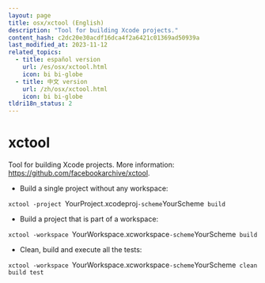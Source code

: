 ```yaml
---
layout: page
title: osx/xctool (English)
description: "Tool for building Xcode projects."
content_hash: c2dc20e30acdf16dca4f2a6421c01369ad50939a
last_modified_at: 2023-11-12
related_topics:
  - title: español version
    url: /es/osx/xctool.html
    icon: bi bi-globe
  - title: 中文 version
    url: /zh/osx/xctool.html
    icon: bi bi-globe
tldri18n_status: 2
---
```

# xctool

Tool for building Xcode projects.
More information: <https://github.com/facebookarchive/xctool>.

- Build a single project without any workspace:

`xctool -project `<span class="tldr-var badge badge-pill bg-dark-lm bg-white-dm text-white-lm text-dark-dm font-weight-bold">YourProject.xcodeproj</span>` -scheme `<span class="tldr-var badge badge-pill bg-dark-lm bg-white-dm text-white-lm text-dark-dm font-weight-bold">YourScheme</span>` build`

- Build a project that is part of a workspace:

`xctool -workspace `<span class="tldr-var badge badge-pill bg-dark-lm bg-white-dm text-white-lm text-dark-dm font-weight-bold">YourWorkspace.xcworkspace</span>` -scheme `<span class="tldr-var badge badge-pill bg-dark-lm bg-white-dm text-white-lm text-dark-dm font-weight-bold">YourScheme</span>` build`

- Clean, build and execute all the tests:

`xctool -workspace `<span class="tldr-var badge badge-pill bg-dark-lm bg-white-dm text-white-lm text-dark-dm font-weight-bold">YourWorkspace.xcworkspace</span>` -scheme `<span class="tldr-var badge badge-pill bg-dark-lm bg-white-dm text-white-lm text-dark-dm font-weight-bold">YourScheme</span>` clean build test`
